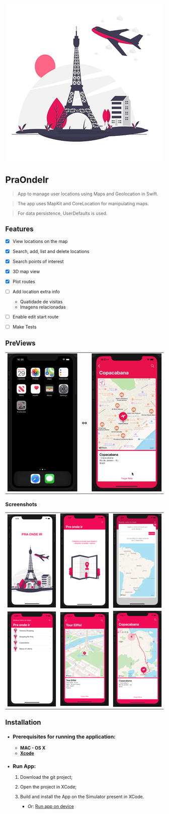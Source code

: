 <p align="center">
<a href="https://github.com/Joshoa/PraOndeIr/blob/master/media/launchScreen.png"><img src="https://github.com/Joshoa/PraOndeIr/blob/master/media/praondeir.png?raw=true" style="width: 500px; max-width: 100%; height: auto" title="PraOndeIr" alt="PraOndeIr" /></a>
</p>

# PraOndeIr 
> App to manage user locations using Maps and Geolocation in Swift.

> The app uses MapKit and CoreLocation for manipulating maps.

> For data persistence, UserDefaults is used.

## Features

- [x] View locations on the map
- [x] Search, add, list and delete locations
- [x] Search points of interest 
- [x] 3D map view
- [x] Plot routes
- [ ] Add location extra info 
    * Quatidade de visitas
    * Imagens relacionadas
- [ ] Enable edit start route
- [ ] Make Tests



## PreViews
<table>
  <tr>
  <td><a href="https://github.com/Joshoa/PraOndeIr/blob/master/media/praondeir_01.gif"><img src="https://github.com/Joshoa/PraOndeIr/blob/master/media/praondeir_01.gif?raw=true" style="width: 500px; max-width: 100%; height: auto" title="PreView 01" alt="PreView 01" /></a></td>
  <td> <=> </td>
  <td><a href="https://github.com/Joshoa/PraOndeIr/blob/master/media/praondeir_02.gif"><img src="https://github.com/Joshoa/PraOndeIr/blob/master/media/praondeir_02.gif?raw=true" style="width: 500px; max-width: 100%; height: auto" title="PreView 02" alt="PreView 02" /></a></td>
  </tr>
</table>

### Screenshots

<table>
  <tr>
    <td><a href="https://github.com/Joshoa/PraOndeIr/blob/master/media/launchScreen.png"><img src="https://github.com/Joshoa/PraOndeIr/blob/master/media/launchScreen.png?raw=true" style="width: 500px; max-width: 100%; height: auto" title="LaunchScreen" alt="LaunchScreen" /></a></td>
    <td><a href="https://github.com/Joshoa/PraOndeIr/blob/master/media/listEmpty.png"><img src="https://github.com/Joshoa/PraOndeIr/blob/master/media/listEmpty.png?raw=true" style="width: 500px; max-width: 100%; height: auto" title="ListEmpty" alt="ListEmpty" /></a></td>
    <td><a href="https://github.com/Joshoa/PraOndeIr/blob/master/media/addLocation.png"><img src="https://github.com/Joshoa/PraOndeIr/blob/master/media/addLocation.png?raw=true" style="width: 500px; max-width: 100%; height: auto" title="AddLocation" alt="AddLocation" /></a></td>
  </tr>
  <tr>
      <td><a href="https://github.com/Joshoa/PraOndeIr/blob/master/media/listNotEmpty.png"><img src="https://github.com/Joshoa/PraOndeIr/blob/master/media/listNotEmpty.png?raw=true" style="width: 500px; max-width: 100%; height: auto" title="ListNotEmpty" alt="ListNotEmpty" /></a></td>
      <td><a href="https://github.com/Joshoa/PraOndeIr/blob/master/media/map3d.png"><img src="https://github.com/Joshoa/PraOndeIr/blob/master/media/map3d.png?raw=true" style="width: 500px; max-width: 100%; height: auto" title="3DMap" alt="3DMap" /></a></td>
      <td><a href="https://github.com/Joshoa/PraOndeIr/blob/master/media/plotRoute.png"><img src="https://github.com/Joshoa/PraOndeIr/blob/master/media/plotRoute.png?raw=true" style="width: 500px; max-width: 100%; height: auto" title="PlotRoute" alt="PlotRoute" /></a></td>
    </tr>
 </table>

## Installation
  
- ### Prerequisites for running the application: 

    * **MAC - OS X**
    * [**Xcode**](https://apps.apple.com/us/app/xcode/id497799835?mt=12) 

- ### Run App:
	1. Download the git project;
    2. Open the project in XCode;
    3. Build and install the App on the Simulator present in XCode.
    
        *  *Or*: [Run app on device](https://developer.apple.com/documentation/xcode/running_your_app_in_the_simulator_or_on_a_device)

